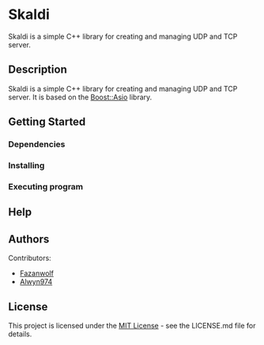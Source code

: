# Skaldi

Skaldi is a simple C++ library for creating and managing UDP and TCP server.

## Description

Skaldi is a simple C++ library for creating and managing UDP and TCP server. It is based on the [Boost::Asio](https://www.boost.org/doc/libs/1_76_0/doc/html/boost_asio.html) library.

## Getting Started

### Dependencies

### Installing

### Executing program

## Help

## Authors

Contributors:
* [Fazanwolf](https://github.com/Fazanwolf)
* [Alwyn974](https://github.com/Alwyn974)

## License

This project is licensed under the [MIT License](LICENSE) - see the LICENSE.md file for details.